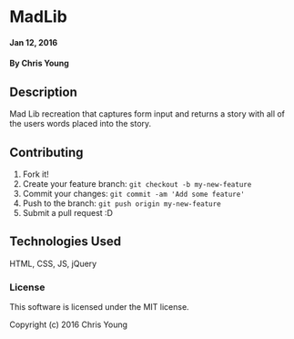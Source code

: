 # MadLib

#### Jan 12, 2016

#### By Chris Young

## Description

Mad Lib recreation that captures form input and returns a story with all of the users words placed into the story.

## Contributing

1. Fork it!
2. Create your feature branch: `git checkout -b my-new-feature`
3. Commit your changes: `git commit -am 'Add some feature'`
4. Push to the branch: `git push origin my-new-feature`
5. Submit a pull request :D

## Technologies Used

HTML, CSS, JS, jQuery

### License

This software is licensed under the MIT license.

Copyright (c) 2016 Chris Young
